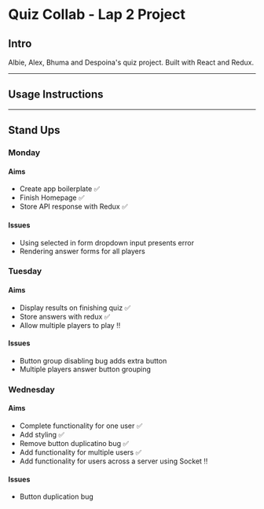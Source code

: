# Quiz Collab - Lap 2 Project

## Intro
Albie, Alex, Bhuma and Despoina's quiz project. Built with React and Redux.

***

## Usage Instructions

***

## Stand Ups

### Monday

#### Aims
- Create app boilerplate :white_check_mark:
- Finish Homepage :white_check_mark:
- Store API response with Redux :white_check_mark:

#### Issues
- Using selected in form dropdown input presents error
- Rendering answer forms for all players

### Tuesday

#### Aims
- Display results on finishing quiz :white_check_mark:
- Store answers with redux :white_check_mark:
- Allow multiple players to play :bangbang:

#### Issues
- Button group disabling bug adds extra button
- Multiple players answer button grouping

### Wednesday

#### Aims
- Complete functionality for one user :white_check_mark:
- Add styling :white_check_mark:
- Remove button duplicatino bug :white_check_mark:
- Add functionality for multiple users :white_check_mark:
- Add functionality for users across a server using Socket :bangbang:

#### Issues
- Button duplication bug
